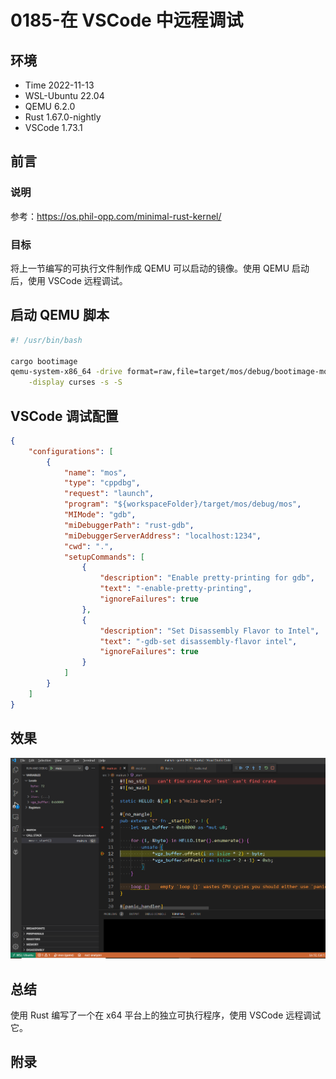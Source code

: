 # 0185-在 VSCode 中远程调试

## 环境

- Time 2022-11-13
- WSL-Ubuntu 22.04
- QEMU 6.2.0
- Rust 1.67.0-nightly
- VSCode 1.73.1

## 前言

### 说明

参考：<https://os.phil-opp.com/minimal-rust-kernel/>

### 目标

将上一节编写的可执行文件制作成 QEMU 可以启动的镜像。使用 QEMU 启动后，使用 VSCode 远程调试。

## 启动 QEMU 脚本

```bash
#! /usr/bin/bash

cargo bootimage
qemu-system-x86_64 -drive format=raw,file=target/mos/debug/bootimage-mos.bin \
    -display curses -s -S
```

## VSCode 调试配置

```json
{
    "configurations": [
        {
            "name": "mos",
            "type": "cppdbg",
            "request": "launch",
            "program": "${workspaceFolder}/target/mos/debug/mos",
            "MIMode": "gdb",
            "miDebuggerPath": "rust-gdb",
            "miDebuggerServerAddress": "localhost:1234",
            "cwd": ".",
            "setupCommands": [
                {
                    "description": "Enable pretty-printing for gdb",
                    "text": "-enable-pretty-printing",
                    "ignoreFailures": true
                },
                {
                    "description": "Set Disassembly Flavor to Intel",
                    "text": "-gdb-set disassembly-flavor intel",
                    "ignoreFailures": true
                }
            ]
        }
    ]
}
```

## 效果

![VSCode调试][1]

## 总结

使用 Rust 编写了一个在 x64 平台上的独立可执行程序，使用 VSCode 远程调试它。

[1]: images/vscode-debug.png

## 附录
